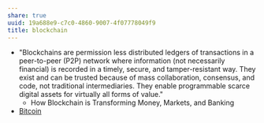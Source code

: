 ```yaml
---
share: true
uuid: 19a688e9-c7c0-4860-9007-4f07778049f9
title: blockchain
---
```

* "Blockchains are permission less distributed ledgers of transactions in a peer-to-peer (P2P) network where information (not necessarily financial) is recorded in a timely, secure, and tamper-resistant way. They exist and can be trusted because of mass collaboration, consensus, and code, not traditional intermediaries. They enable programmable scarce digital assets for virtually all forms of value."
	* How Blockchain is Transforming Money, Markets, and Banking
* [Bitcoin](../661f0e89-294a-4700-b640-2b11b5ed1f19)